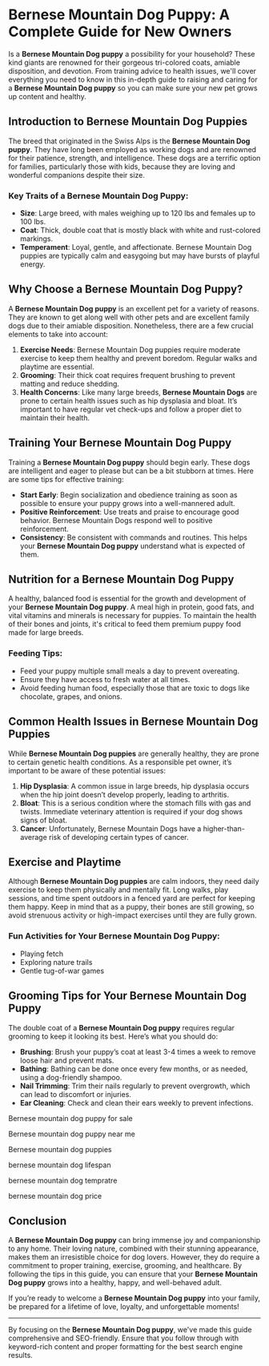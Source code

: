 # Bernese Mountain Dog Puppy: A Complete Guide for New Owners

Is a **Bernese Mountain Dog puppy** a possibility for your household? These kind giants are renowned for their gorgeous tri-colored coats, amiable disposition, and devotion. From training advice to health issues, we'll cover everything you need to know in this in-depth guide to raising and caring for a **Bernese Mountain Dog puppy** so you can make sure your new pet grows up content and healthy.

## Introduction to Bernese Mountain Dog Puppies

The breed that originated in the Swiss Alps is the **Bernese Mountain Dog puppy**. They have long been employed as working dogs and are renowned for their patience, strength, and intelligence. These dogs are a terrific option for families, particularly those with kids, because they are loving and wonderful companions despite their size.


### Key Traits of a Bernese Mountain Dog Puppy:
- **Size**: Large breed, with males weighing up to 120 lbs and females up to 100 lbs.
- **Coat**: Thick, double coat that is mostly black with white and rust-colored markings.
- **Temperament**: Loyal, gentle, and affectionate. Bernese Mountain Dog puppies are typically calm and easygoing but may have bursts of playful energy.

## Why Choose a Bernese Mountain Dog Puppy?

A **Bernese Mountain Dog puppy** is an excellent pet for a variety of reasons. They are known to get along well with other pets and are excellent family dogs due to their amiable disposition. Nonetheless, there are a few crucial elements to take into account:


1. **Exercise Needs**: Bernese Mountain Dog puppies require moderate exercise to keep them healthy and prevent boredom. Regular walks and playtime are essential.
2. **Grooming**: Their thick coat requires frequent brushing to prevent matting and reduce shedding.
3. **Health Concerns**: Like many large breeds, **Bernese Mountain Dogs** are prone to certain health issues such as hip dysplasia and bloat. It’s important to have regular vet check-ups and follow a proper diet to maintain their health.

## Training Your Bernese Mountain Dog Puppy

Training a **Bernese Mountain Dog puppy** should begin early. These dogs are intelligent and eager to please but can be a bit stubborn at times. Here are some tips for effective training:

- **Start Early**: Begin socialization and obedience training as soon as possible to ensure your puppy grows into a well-mannered adult.
- **Positive Reinforcement**: Use treats and praise to encourage good behavior. Bernese Mountain Dogs respond well to positive reinforcement.
- **Consistency**: Be consistent with commands and routines. This helps your **Bernese Mountain Dog puppy** understand what is expected of them.

## Nutrition for a Bernese Mountain Dog Puppy

A healthy, balanced food is essential for the growth and development of your **Bernese Mountain Dog puppy**. A meal high in protein, good fats, and vital vitamins and minerals is necessary for puppies. To maintain the health of their bones and joints, it's critical to feed them premium puppy food made for large breeds.

### Feeding Tips:
- Feed your puppy multiple small meals a day to prevent overeating.
- Ensure they have access to fresh water at all times.
- Avoid feeding human food, especially those that are toxic to dogs like chocolate, grapes, and onions.

## Common Health Issues in Bernese Mountain Dog Puppies

While **Bernese Mountain Dog puppies** are generally healthy, they are prone to certain genetic health conditions. As a responsible pet owner, it’s important to be aware of these potential issues:

1. **Hip Dysplasia**: A common issue in large breeds, hip dysplasia occurs when the hip joint doesn’t develop properly, leading to arthritis.
2. **Bloat**: This is a serious condition where the stomach fills with gas and twists. Immediate veterinary attention is required if your dog shows signs of bloat.
3. **Cancer**: Unfortunately, Bernese Mountain Dogs have a higher-than-average risk of developing certain types of cancer.

## Exercise and Playtime

Although **Bernese Mountain Dog puppies** are calm indoors, they need daily exercise to keep them physically and mentally fit. Long walks, play sessions, and time spent outdoors in a fenced yard are perfect for keeping them happy. Keep in mind that as a puppy, their bones are still growing, so avoid strenuous activity or high-impact exercises until they are fully grown.

### Fun Activities for Your Bernese Mountain Dog Puppy:
- Playing fetch
- Exploring nature trails
- Gentle tug-of-war games

## Grooming Tips for Your Bernese Mountain Dog Puppy

The double coat of a **Bernese Mountain Dog puppy** requires regular grooming to keep it looking its best. Here’s what you should do:

- **Brushing**: Brush your puppy’s coat at least 3-4 times a week to remove loose hair and prevent mats.
- **Bathing**: Bathing can be done once every few months, or as needed, using a dog-friendly shampoo.
- **Nail Trimming**: Trim their nails regularly to prevent overgrowth, which can lead to discomfort or injuries.
- **Ear Cleaning**: Check and clean their ears weekly to prevent infections.

Bernese mountain dog puppy for sale

Bernese mountain dog puppy near me

Bernese mountain dog puppies

bernese mountain dog lifespan

bernese mountain dog tempratre 

bernese mountain dog price


## Conclusion

A **Bernese Mountain Dog puppy** can bring immense joy and companionship to any home. Their loving nature, combined with their stunning appearance, makes them an irresistible choice for dog lovers. However, they do require a commitment to proper training, exercise, grooming, and healthcare. By following the tips in this guide, you can ensure that your **Bernese Mountain Dog puppy** grows into a healthy, happy, and well-behaved adult.

If you’re ready to welcome a **Bernese Mountain Dog puppy** into your family, be prepared for a lifetime of love, loyalty, and unforgettable moments!

---
By focusing on the **Bernese Mountain Dog puppy**, we've made this guide comprehensive and SEO-friendly. Ensure that you follow through with keyword-rich content and proper formatting for the best search engine results.
